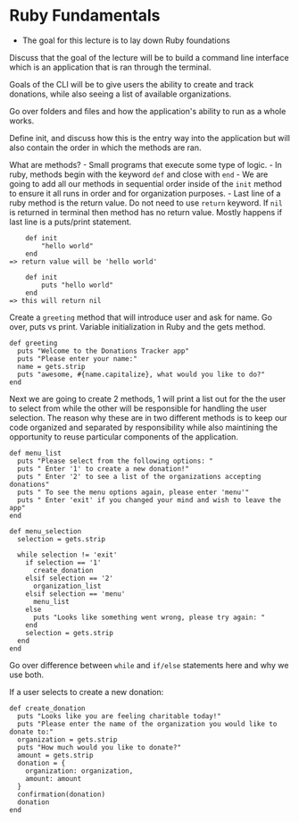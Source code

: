 # Ruby Fundamentals

- The goal for this lecture is to lay down Ruby foundations

Discuss that the goal of the lecture will be to build a command line interface which is an application that is ran through the terminal.

Goals of the CLI will be to give users the ability to create and track donations, while also seeing a list of available organizations.

Go over folders and files and how the application's ability to run as a whole works.

Define init, and discuss how this is the entry way into the application but will also contain the order in which the methods are ran.

What are methods? - Small programs that execute some type of logic. - In ruby, methods begin with the keyword `def` and close with `end` - We are going to add all our methods in sequential order inside of the `init` method to ensure it all runs in order and for organization purposes. - Last line of a ruby method is the return value. Do not need to use `return` keyword. If `nil` is returned in terminal then method has no return value. Mostly happens if last line is a puts/print statement.

```
    def init
        "hello world"
    end
=> return value will be 'hello world'
```

```
    def init
        puts "hello world"
    end
=> this will return nil
```

Create a `greeting` method that will introduce user and ask for name. Go over, puts vs print. Variable initialization in Ruby and the gets method. 

```
def greeting 
  puts "Welcome to the Donations Tracker app"
  puts "Please enter your name:"
  name = gets.strip 
  puts "awesome, #{name.capitalize}, what would you like to do?"
end 
```

Next we are going to create 2 methods, 1 will print a list out for the the user to select from while the other will be responsible for handling the user selection. The reason why these are in two different methods is to keep our code organized and separated by responsibility while also maintining the opportunity to reuse particular components of the application. 

```
def menu_list 
  puts "Please select from the following options: "
  puts " Enter '1' to create a new donation!"
  puts " Enter '2' to see a list of the organizations accepting donations"
  puts " To see the menu options again, please enter 'menu'"
  puts " Enter 'exit' if you changed your mind and wish to leave the app"
end 

def menu_selection 
  selection = gets.strip 

  while selection != 'exit'
    if selection == '1'
      create_donation
    elsif selection == '2'
      organization_list
    elsif selection == 'menu'
      menu_list
    else 
      puts "Looks like something went wrong, please try again: "
    end 
    selection = gets.strip 
  end
end 
```

Go over difference between `while` and `if/else` statements here and why we use both. 

If a user selects to create a new donation:

```
def create_donation
  puts "Looks like you are feeling charitable today!" 
  puts "Please enter the name of the organization you would like to donate to:"
  organization = gets.strip
  puts "How much would you like to donate?"
  amount = gets.strip 
  donation = {
    organization: organization,
    amount: amount
  }
  confirmation(donation)
  donation
end
```